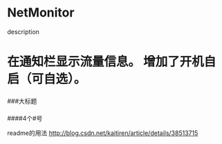 # NetMonitor
description

在通知栏显示流量信息。
增加了开机自启（可自选）。
===
###
###大标题
####
####4个#号

readme的用法
http://blog.csdn.net/kaitiren/article/details/38513715
